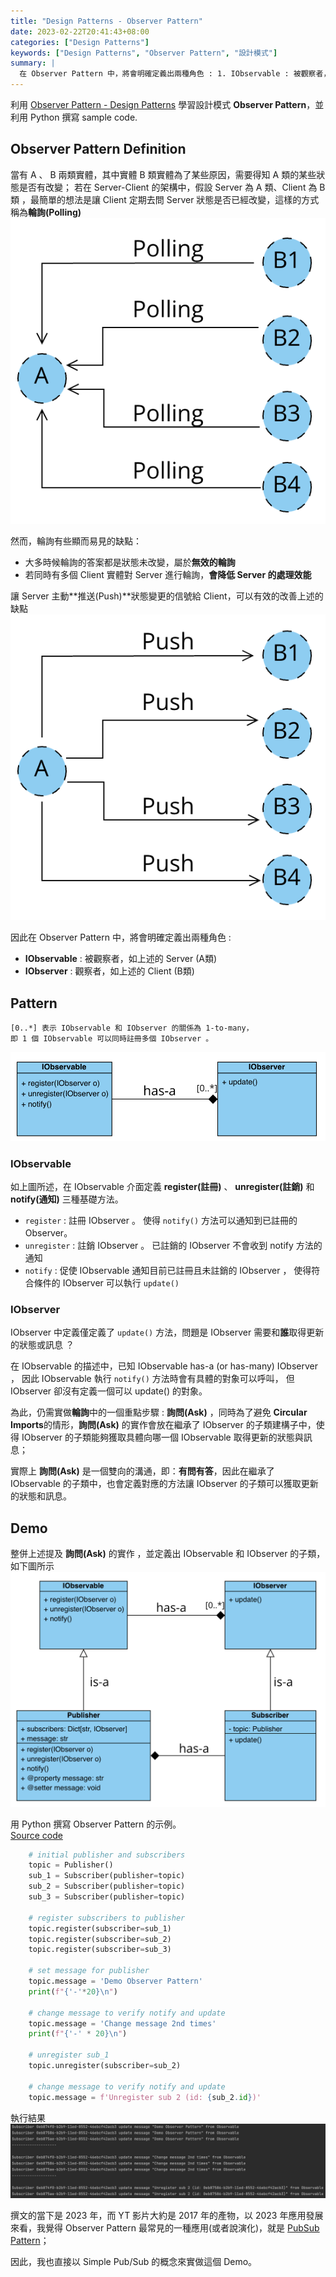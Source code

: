 ```yaml
---
title: "Design Patterns - Observer Pattern"
date: 2023-02-22T20:41:43+08:00
categories: ["Design Patterns"]
keywords: ["Design Patterns", "Observer Pattern", "設計模式"]
summary: |
  在 Observer Pattern 中，將會明確定義出兩種角色 : 1. IObservable : 被觀察者，如上述的 Server (A類), 2. IObserver : 觀察者，如上述的 Client (B類) 。讓 Server 主動推送(Push)狀態變更的信號給 Client，可以有效的改善輪詢帶來的缺點。
---
```


利用 [Observer Pattern - Design Patterns](https://www.youtube.com/watch?v=_BpmfnqjgzQ&list=PLrhzvIcii6GNjpARdnO4ueTUAVR9eMBpc&index=2) 學習設計模式 **Observer Pattern**，並利用 Python 撰寫 sample code.

## Observer Pattern Definition
當有 A 、 B 兩類實體，其中實體 B 類實體為了某些原因，需要得知 A 類的某些狀態是否有改變；
若在 Server-Client 的架構中，假設 Server 為 A 類、Client 為 B 類 ，最簡單的想法是讓 Client 定期去問 Server 狀態是否已經改變，這樣的方式稱為**輪詢(Polling)**
![](/images/design-pattern/observer-pattern/01_polling.png)

然而，輪詢有些顯而易見的缺點：
- 大多時候輪詢的答案都是狀態未改變，屬於**無效的輪詢**
- 若同時有多個 Client 實體對 Server 進行輪詢，**會降低 Server 的處理效能**

讓 Server 主動**推送(Push)**狀態變更的信號給 Client，可以有效的改善上述的缺點
![](/images/design-pattern/observer-pattern/02_push.png)

因此在 Observer Pattern 中，將會明確定義出兩種角色 :
- **IObservable** : 被觀察者，如上述的 Server (A類)
- **IObserver** : 觀察者，如上述的 Client (B類)

## Pattern

```text
[0..*] 表示 IObservable 和 IObserver 的關係為 1-to-many，  
即 1 個 IObservable 可以同時註冊多個 IObserver 。
```

![](/images/design-pattern/observer-pattern/03_pattern.png)

### IObservable

如上圖所述，在 IObservable 介面定義 **register(註冊)** 、 **unregister(註銷)** 和 **notify(通知)** 三種基礎方法。
- `register` : 註冊 IObserver 。 使得 `notify()` 方法可以通知到已註冊的 Observer。
- `unregister` : 註銷 IObserver 。 已註銷的 IObserver 不會收到 notify 方法的通知
- `notify` : 促使 IObservable 通知目前已註冊且未註銷的 IObserver ， 使得符合條件的 IObserver 可以執行 `update()`

### IObserver

IObserver 中定義僅定義了 `update()` 方法，問題是 IObserver 需要和**誰**取得更新的狀態或訊息 ？

在 IObservable 的描述中，已知 IObservable has-a (or has-many) IObserver ， 因此 IObservable 執行 `notify()` 方法時會有具體的對象可以呼叫， 但 IObserver 卻沒有定義一個可以 update() 的對象。

為此，仍需實做**輪詢**中的一個重點步驟 : **詢問(Ask)** ，同時為了避免 **Circular Imports**的情形，**詢問(Ask)** 的實作會放在繼承了 IObserver 的子類建構子中，使得 IObserver 的子類能夠獲取具體向哪一個 IObservable 取得更新的狀態與訊息；

實際上 **詢問(Ask)** 是一個雙向的溝通，即：**有問有答**，因此在繼承了 IObservable 的子類中，也會定義對應的方法讓 IObserver 的子類可以獲取更新的狀態和訊息。

## Demo

整併上述提及 **詢問(Ask)** 的實作 ，並定義出 IObservable 和 IObserver 的子類，如下圖所示
![](/images/design-pattern/observer-pattern/04_demo_pattern.png)

用 Python 撰寫 Observer Pattern 的示例。  
[Source code](https://github.com/zhweiliu/design-pattern-study/blob/master/02_ObserverPattern/Demo.py)

```python
    # initial publisher and subscribers
    topic = Publisher()
    sub_1 = Subscriber(publisher=topic)
    sub_2 = Subscriber(publisher=topic)
    sub_3 = Subscriber(publisher=topic)

    # register subscribers to publisher
    topic.register(subscriber=sub_1)
    topic.register(subscriber=sub_2)
    topic.register(subscriber=sub_3)

    # set message for publisher
    topic.message = 'Demo Observer Pattern'
    print(f"{'-'*20}\n")

    # change message to verify notify and update
    topic.message = 'Change message 2nd times'
    print(f"{'-' * 20}\n")

    # unregister sub_1
    topic.unregister(subscriber=sub_2)

    # change message to verify notify and update
    topic.message = f'Unregister sub 2 (id: {sub_2.id})'
```

執行結果
![](/images/design-pattern/observer-pattern/05_print_result.png)

撰文的當下是 2023 年，而 YT 影片大約是 2017 年的產物，以 2023 年應用發展來看，我覺得 Observer Pattern 最常見的一種應用(或者說演化)，就是 [PubSub Pattern](https://notfalse.net/11/pub-sub-pattern)；

因此，我也直接以 Simple Pub/Sub 的概念來實做這個 Demo。